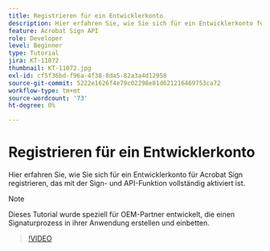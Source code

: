 ```yaml
---
title: Registrieren für ein Entwicklerkonto
description: Hier erfahren Sie, wie Sie sich für ein Entwicklerkonto für Acrobat Sign registrieren, das mit der Sign- und API-Funktion vollständig aktiviert ist.
feature: Acrobat Sign API
role: Developer
level: Beginner
type: Tutorial
jira: KT-11072
thumbnail: KT-11072.jpg
exl-id: cf5f36bd-f96a-4f38-8da5-82a3a4d12958
source-git-commit: 5222e1626f4e79c02298e81d621216469753ca72
workflow-type: tm+mt
source-wordcount: '73'
ht-degree: 0%

---
```


# Registrieren für ein Entwicklerkonto

Hier erfahren Sie, wie Sie sich für ein Entwicklerkonto für Acrobat Sign registrieren, das mit der Sign- und API-Funktion vollständig aktiviert ist.

>[!NOTE]
>
>Dieses Tutorial wurde speziell für OEM-Partner entwickelt, die einen Signaturprozess in ihrer Anwendung erstellen und einbetten.

>[!VIDEO](https://video.tv.adobe.com/v/347347?hidetitle=true)
